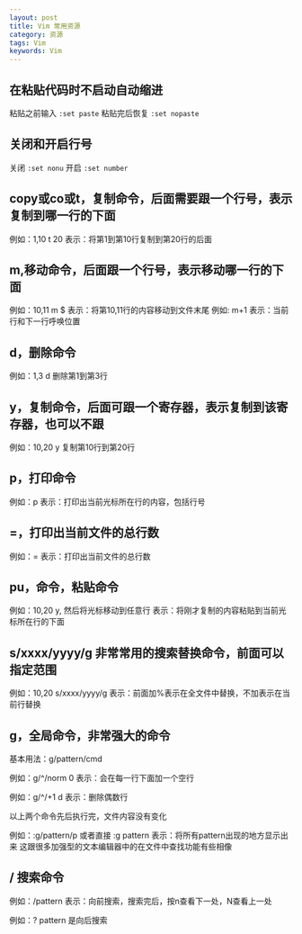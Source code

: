 ```yaml
---
layout: post
title: Vim 常用资源
category: 资源
tags: Vim
keywords: Vim
---
```


## 在粘贴代码时不启动自动缩进

粘贴之前输入 `:set paste`
粘贴完后恢复 `:set nopaste`

## 关闭和开启行号

关闭 `:set nonu`
开启 `:set number`

## copy或co或t，复制命令，后面需要跟一个行号，表示复制到哪一行的下面

例如：1,10 t 20
表示：将第1到第10行复制到第20行的后面

## m,移动命令，后面跟一个行号，表示移动哪一行的下面

例如：10,11 m $
表示：将第10,11行的内容移动到文件末尾
例如: m+1
表示：当前行和下一行呼唤位置


## d，删除命令

例如：1,3 d
删除第1到第3行

## y，复制命令，后面可跟一个寄存器，表示复制到该寄存器，也可以不跟

例如：10,20 y
复制第10行到第20行

## p，打印命令

例如：p
表示：打印出当前光标所在行的内容，包括行号

## =，打印出当前文件的总行数

例如：=
表示：打印出当前文件的总行数

## pu，命令，粘贴命令

例如：10,20 y, 然后将光标移动到任意行
表示：将刚才复制的内容粘贴到当前光标所在行的下面

## s/xxxx/yyyy/g 非常常用的搜索替换命令，前面可以指定范围

例如：10,20 s/xxxx/yyyy/g
表示：前面加%表示在全文件中替换，不加表示在当前行替换

## g，全局命令，非常强大的命令

基本用法：g/pattern/cmd

例如：g/^/norm 0
表示：会在每一行下面加一个空行

例如：g/^/+1 d
表示：删除偶数行

以上两个命令先后执行完，文件内容没有变化

例如：:g/pattern/p 或者直接 :g pattern
表示：将所有pattern出现的地方显示出来
这跟很多加强型的文本编辑器中的在文件中查找功能有些相像

## / 搜索命令

例如：/pattern
表示：向前搜索，搜索完后，按n查看下一处，N查看上一处

例如：? pattern 是向后搜索



